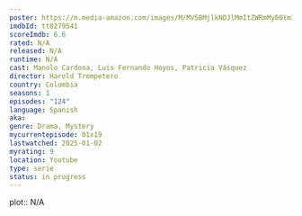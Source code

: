 ```yaml
---
poster: https://m.media-amazon.com/images/M/MV5BMjlkNDJlMmItZWRmMy00YmIwLTk0MDAtZjliMWZlNThmMDlkXkEyXkFqcGdeQXVyMjE5MzQ4MTQ@._V1_SX300.jpg
imdbId: tt0279541
scoreImdb: 6.6
rated: N/A
released: N/A
runtime: N/A
cast: Manolo Cardona, Luis Fernando Hoyos, Patricia Vásquez
director: Harold Trompetero
country: Colombia
seasons: 1
episodes: "124"
language: Spanish
aka: 
genre: Drama, Mystery
mycurrentepisode: 01x19
lastwatched: 2025-01-02
myrating: 9
location: Youtube
type: serie
status: in progress
---
```


plot:: N/A